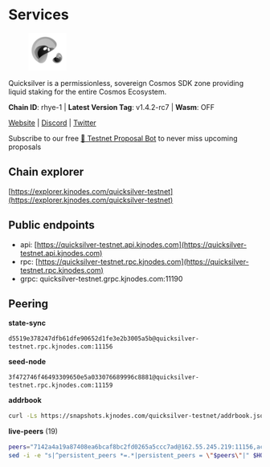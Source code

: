 # Services

<figure><img src="https://raw.githubusercontent.com/kj89/cosmos-images/main/logos/quicksilver.png" alt=""><figcaption></figcaption></figure>

Quicksilver is a permissionless, sovereign Cosmos SDK zone providing liquid staking for the entire Cosmos Ecosystem.

**Chain ID**: rhye-1 | **Latest Version Tag**: v1.4.2-rc7 | **Wasm**: OFF

[Website](https://quicksilver.zone) | [Discord](https://discord.gg/quicksilverprotocol) | [Twitter](https://twitter.com/quicksilverzone)



Subscribe to our free [🤖 Testnet Proposal Bot](https://t.me/kjnodes_testnet_proposal_bot) to never miss upcoming proposals


## Chain explorer
[https://explorer.kjnodes.com/quicksilver-testnet](https://explorer.kjnodes.com/quicksilver-testnet)

## Public endpoints

* api: [https://quicksilver-testnet.api.kjnodes.com](https://quicksilver-testnet.api.kjnodes.com)
* rpc: [https://quicksilver-testnet.rpc.kjnodes.com](https://quicksilver-testnet.rpc.kjnodes.com)
* grpc: quicksilver-testnet.grpc.kjnodes.com:11190

## Peering

**state-sync**

```text
d5519e378247dfb61dfe90652d1fe3e2b3005a5b@quicksilver-testnet.rpc.kjnodes.com:11156
```

**seed-node**

```text
3f472746f46493309650e5a033076689996c8881@quicksilver-testnet.rpc.kjnodes.com:11159
```

**addrbook**
```bash
curl -Ls https://snapshots.kjnodes.com/quicksilver-testnet/addrbook.json > $HOME/.quicksilverd/config/addrbook.json
```

**live-peers** (19)
```bash
peers="7142a4a19a87408ea6bcaf8bc2fd0265a5ccc7ad@162.55.245.219:11156,ac6068dc650358a0c8f7b774630367ba2c70fa1f@93.190.141.68:21026,4abe3e468eeb3a957d34efec57b01a4add92904e@185.16.39.51:26656,5c2a752c9b1952dbed075c56c600c3a79b58c395@95.214.55.232:27026,cd85e8a5ad374c3ee339d6f201a065ae9e911eb4@65.108.226.183:11156,d5519e378247dfb61dfe90652d1fe3e2b3005a5b@65.109.68.190:11156,3e484a1e5b0e019f1c227fb1481016161825c395@213.239.215.165:11156,1452d484454c0f93ddf3cbf987ce1b9cadd8f23f@65.21.95.180:37656,e6bf55bc9f08958b7518bea455423375db78d1ef@65.108.13.176:26656,8b486ec6ee6167985f6eed69817f2a04bd70bba9@65.109.61.113:22217,3519e61e653db97f5d1c7f1bec9b0072bca4d5fe@144.76.45.59:16656,8e14e58b054248a04be96e4a40d6359e93b636ac@65.108.65.94:26656,5a3c424c19d9ab694190a7805a2b1a146460d752@65.108.2.27:26656,a37474c1f254cd4b16d924327a755c914e8e7d86@65.109.30.53:26656,baa0e310137406a4071718c8028b802ce9475f9a@46.4.121.72:11156,ba65c74ac5f3c56b450348dea59b4d815220aeca@142.132.151.99:15651,676272662f2bba070a820aacc7ab7cec446526be@65.109.80.176:20656,d3e80f977fe2ed85029c656e596dbb70b3bd7fee@65.109.95.178:37656,2a577a2f1a3c9e6fdcf19659af4ecc48f4525274@135.181.215.115:26776"
sed -i -e "s|^persistent_peers *=.*|persistent_peers = \"$peers\"|" $HOME/.quicksilverd/config/config.toml
```
